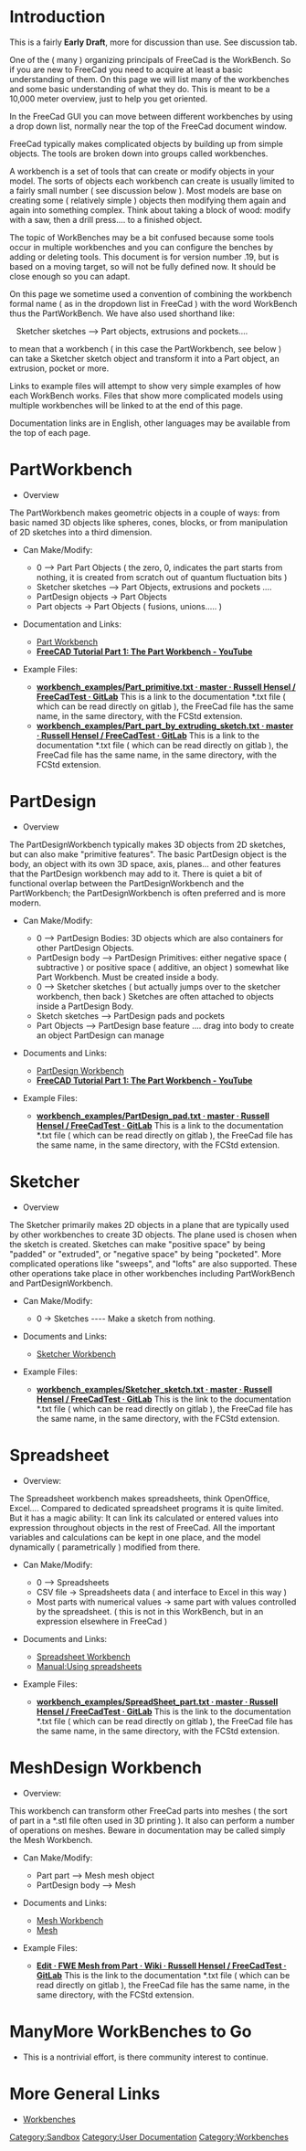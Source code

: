 # Introduction

This is a fairly **Early Draft**, more for discussion than use. See discussion tab.

One of the ( many ) organizing principals of FreeCad is the WorkBench. So if you are new to FreeCad you need to acquire at least a basic understanding of them. On this page we will list many of the workbenches and some basic understanding of what they do. This is meant to be a 10,000 meter overview, just to help you get oriented.

In the FreeCad GUI you can move between different workbenches by using a drop down list, normally near the top of the FreeCad document window.

FreeCad typically makes complicated objects by building up from simple objects. The tools are broken down into groups called workbenches.

A workbench is a set of tools that can create or modify objects in your model. The sorts of objects each workbench can create is usually limited to a fairly small number ( see discussion below ). Most models are base on creating some ( relatively simple ) objects then modifying them again and again into something complex. Think about taking a block of wood: modify with a saw, then a drill press\.... to a finished object.

The topic of WorkBenches may be a bit confused because some tools occur in multiple workbenches and you can configure the benches by adding or deleting tools. This document is for version number .19, but is based on a moving target, so will not be fully defined now. It should be close enough so you can adapt.

On this page we sometime used a convention of combining the workbench formal name ( as in the dropdown list in FreeCad ) with the word WorkBench thus the PartWorkBench. We have also used shorthand like:

   Sketcher sketches --> Part objects, extrusions and pockets....

to mean that a workbench ( in this case the PartWorkbench, see below ) can take a Sketcher sketch object and transform it into a Part object, an extrusion, pocket or more.

Links to example files will attempt to show very simple examples of how each WorkBench works. Files that show more complicated models using multiple workbenches will be linked to at the end of this page.

Documentation links are in English, other languages may be available from the top of each page.

# PartWorkbench

-   Overview

The PartWorkbench makes geometric objects in a couple of ways: from basic named 3D objects like spheres, cones, blocks, or from manipulation of 2D sketches into a third dimension.

-   Can Make/Modify:
    -   0 \--\> Part Part Objects ( the zero, 0, indicates the part starts from nothing, it is created from scratch out of quantum fluctuation bits )
    -   Sketcher sketches \--\> Part Objects, extrusions and pockets \....
    -   PartDesign objects -\> Part Objects
    -   Part objects -\> Part Objects ( fusions, unions\..... )

-   Documentation and Links:
    -   [Part Workbench](Part_Workbench.md)
    -   **[FreeCAD Tutorial Part 1: The Part Workbench - YouTube](https://www.youtube.com/watch?v=izAB2ax3Mis)**

-   Example Files:
    -   **[workbench\_examples/Part\_primitive.txt · master · Russell Hensel / FreeCadTest · GitLab](https://gitlab.com/russhensel/freecadtest/-/blob/master/workbench_examples/Part_primitive.txt)** This is a link to the documentation \*.txt file ( which can be read directly on gitlab ), the FreeCad file has the same name, in the same directory, with the FCStd extension.
    -   **[workbench\_examples/Part\_part\_by\_extruding\_sketch.txt · master · Russell Hensel / FreeCadTest · GitLab](https://gitlab.com/russhensel/freecadtest/-/blob/master/workbench_examples/Part_part_by_extruding_sketch.txt)** This is a link to the documentation \*.txt file ( which can be read directly on gitlab ), the FreeCad file has the same name, in the same directory, with the FCStd extension.

# PartDesign

-   Overview

The PartDesignWorkbench typically makes 3D objects from 2D sketches, but can also make \"primitive features\". The basic PartDesign object is the body, an object with its own 3D space, axis, planes\... and other features that the PartDesign workbench may add to it. There is quiet a bit of functional overlap between the PartDesignWorkbench and the PartWorkbench; the PartDesignWorkbench is often preferred and is more modern.

-   Can Make/Modify:
    -   0 \--\> PartDesign Bodies: 3D objects which are also containers for other PartDesign Objects.
    -   PartDesign body \--\> PartDesign Primitives: either negative space ( subtractive ) or positive space ( additive, an object ) somewhat like Part Workbench. Must be created inside a body.
    -   0 \--\> Sketcher sketches ( but actually jumps over to the sketcher workbench, then back ) Sketches are often attached to objects inside a PartDesign Body.
    -   Sketch sketches \--\> PartDesign pads and pockets
    -   Part Objects \--\> PartDesign base feature \.... drag into body to create an object PartDesign can manage

-   Documents and Links:
    -   [PartDesign Workbench](PartDesign_Workbench.md)
    -   **[FreeCAD Tutorial Part 1: The Part Workbench - YouTube](https://www.youtube.com/watch?v=izAB2ax3Mis)**

-   Example Files:
    -   **[workbench\_examples/PartDesign\_pad.txt · master · Russell Hensel / FreeCadTest · GitLab](https://gitlab.com/russhensel/freecadtest/-/blob/master/workbench_examples/PartDesign_pad.txt)** This is a link to the documentation \*.txt file ( which can be read directly on gitlab ), the FreeCad file has the same name, in the same directory, with the FCStd extension.

# Sketcher

-   Overview

The Sketcher primarily makes 2D objects in a plane that are typically used by other workbenches to create 3D objects. The plane used is chosen when the sketch is created. Sketches can make \"positive space\" by being \"padded\" or \"extruded\", or \"negative space\" by being \"pocketed\". More complicated operations like \"sweeps\", and \"lofts\" are also supported. These other operations take place in other workbenches including PartWorkBench and PartDesignWorkbench.

-   Can Make/Modify:
    -   0 -\> Sketches \-\-\-- Make a sketch from nothing.

-   Documents and Links:
    -   [Sketcher Workbench](Sketcher_Workbench.md)

-   Example Files:
    -   **[workbench\_examples/Sketcher\_sketch.txt · master · Russell Hensel / FreeCadTest · GitLab](https://gitlab.com/russhensel/freecadtest/-/blob/master/workbench_examples/Sketcher_sketch.txt)** This is the link to the documentation \*.txt file ( which can be read directly on gitlab ), the FreeCad file has the same name, in the same directory, with the FCStd extension.

# Spreadsheet

-   Overview:

The Spreadsheet workbench makes spreadsheets, think OpenOffice, Excel\.... Compared to dedicated spreadsheet programs it is quite limited. But it has a magic ability: It can link its calculated or entered values into expression throughout objects in the rest of FreeCad. All the important variables and calculations can be kept in one place, and the model dynamically ( parametrically ) modified from there.

-   Can Make/Modify:
    -   0 \--\> Spreadsheets
    -   CSV file -\> Spreadsheets data ( and interface to Excel in this way )
    -   Most parts with numerical values -\> same part with values controlled by the spreadsheet. ( this is not in this WorkBench, but in an expression elsewhere in FreeCad )

-   Documents and Links:
    -   [Spreadsheet Workbench](Spreadsheet_Workbench.md)
    -   [Manual:Using spreadsheets](Manual:Using_spreadsheets.md)

-   Example Files:
    -   **[workbench\_examples/SpreadSheet\_part.txt · master · Russell Hensel / FreeCadTest · GitLab](https://gitlab.com/russhensel/freecadtest/-/blob/master/workbench_examples/SpreadSheet_part.txt)** This is the link to the documentation \*.txt file ( which can be read directly on gitlab ), the FreeCad file has the same name, in the same directory, with the FCStd extension.

# MeshDesign Workbench 

-   Overview:

This workbench can transform other FreeCad parts into meshes ( the sort of part in a \*.stl file often used in 3D printing ). It also can perform a number of operations on meshes. Beware in documentation may be called simply the Mesh Workbench.

-   Can Make/Modify:
    -   Part part \--\> Mesh mesh object
    -   PartDesign body \--\> Mesh

-   Documents and Links:
    -   [Mesh Workbench](Mesh_Workbench.md)
    -   [Mesh](Mesh.md)

-   Example Files:
    -   **[Edit · FWE Mesh from Part · Wiki · Russell Hensel / FreeCadTest · GitLab](https://gitlab.com/russhensel/freecadtest/-/wikis/FWE-Mesh-from-Part/edit)** This is the link to the documentation \*.txt file ( which can be read directly on gitlab ), the FreeCad file has the same name, in the same directory, with the FCStd extension.

# ManyMore WorkBenches to Go 

-   This is a nontrivial effort, is there community interest to continue.

# More General Links 

-   [Workbenches](Workbenches.md)

[Category:Sandbox](Category:Sandbox.md) [Category:User Documentation](Category:User_Documentation.md) [Category:Workbenches](Category:Workbenches.md)
